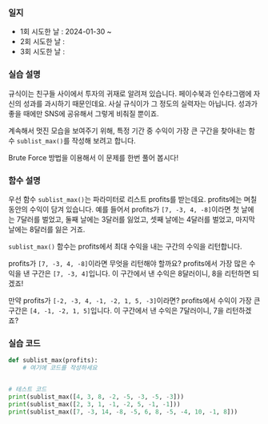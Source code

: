 ### 일지
- 1회 시도한 날 : 2024-01-30 ~
- 2회 시도한 날 : 
- 3회 시도한 날 : 

### 실습 설명
규식이는 친구들 사이에서 투자의 귀재로 알려져 있습니다. 페이수북과 인수타그램에 자신의 성과를 과시하기 때문인데요. 사실 규식이가 그 정도의 실력자는 아닙니다. 성과가 좋을 때에만 SNS에 공유해서 그렇게 비춰질 뿐이죠.

계속해서 멋진 모습을 보여주기 위해, 특정 기간 중 수익이 가장 큰 구간을 찾아내는 함수 `sublist_max()`를 작성해 보려고 합니다.

Brute Force 방법을 이용해서 이 문제를 한번 풀어 봅시다!

### 함수 설명
우선 함수 `sublist_max()`는 파라미터로 리스트 profits를 받는데요. profits에는 며칠 동안의 수익이 담겨 있습니다. 예를 들어서 profits가 `[7, -3, 4, -8]`이라면 첫 날에는 7달러를 벌었고, 둘째 날에는 3달러를 잃었고, 셋째 날에는 4달러를 벌었고, 마지막 날에는 8달러를 잃은 거죠.

`sublist_max()` 함수는 profits에서 최대 수익을 내는 구간의 수익을 리턴합니다.

profits가 `[7, -3, 4, -8]`이라면 무엇을 리턴해야 할까요? profits에서 가장 많은 수익을 낸 구간은 `[7, -3, 4]`입니다. 이 구간에서 낸 수익은 8달러이니, 8을 리턴하면 되겠죠!

만약 profits가 `[-2, -3, 4, -1, -2, 1, 5, -3]`이라면? profits에서 수익이 가장 큰 구간은 `[4, -1, -2, 1, 5]`입니다. 이 구간에서 낸 수익은 7달러이니, 7을 리턴하겠죠?

### 실습 코드

```python
def sublist_max(profits):
    # 여기에 코드를 작성하세요


# 테스트 코드
print(sublist_max([4, 3, 8, -2, -5, -3, -5, -3]))
print(sublist_max([2, 3, 1, -1, -2, 5, -1, -1]))
print(sublist_max([7, -3, 14, -8, -5, 6, 8, -5, -4, 10, -1, 8]))
```